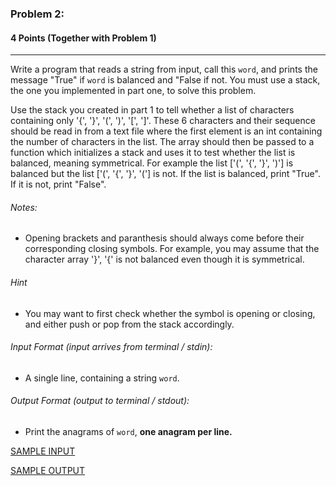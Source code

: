 ### Problem 2:
#### 4 Points (Together with Problem 1)

---
Write a program that reads a string from input, call this <code>word</code>, and prints the message "True" if <code>word</code> is balanced and "False if not. You must use a stack, the one you implemented in part one, to solve this problem. 

Use the stack you created in part 1 to tell whether a list of characters containing only '{', '}', '(', ')', '[', ']'. These 6 characters and their sequence should be read in from a text file where the first element is an int containing the number of characters in the list. The array should then be passed to a function which initializes a stack and uses it to test whether the list is balanced, meaning symmetrical. For example the list ['(', '{', '}', ')'] is balanced but the list ['(', '{', '}', '('] is not. If the list is balanced, print "True". If it is not, print "False".

###### Notes:

- Opening brackets and paranthesis should always come before their corresponding closing symbols. For example, you may assume that the character array '}', '{' is not balanced even though it is symmetrical. 

###### Hint
-  You may want to first check whether the symbol is opening or closing, and either push or pop from the stack accordingly. 


###### Input Format (input arrives from terminal / stdin):

- A single line, containing a string <code>word</code>.
###### Output Format (output to terminal / stdout):

- Print the anagrams of <code>word</code>, **one anagram per line.**


[SAMPLE INPUT](input.txt)

[SAMPLE OUTPUT](output.txt)
